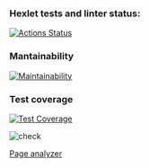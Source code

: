 ### Hexlet tests and linter status:
[![Actions Status](https://github.com/yudzhum/python-project-83/workflows/hexlet-check/badge.svg)](https://github.com/yudzhum/python-project-83/actions)
### Mantainability
[![Maintainability](https://api.codeclimate.com/v1/badges/647510c568941a372d33/maintainability)](https://codeclimate.com/github/yudzhum/python-project-83/maintainability)
### Test coverage
[![Test Coverage](https://api.codeclimate.com/v1/badges/647510c568941a372d33/test_coverage)](https://codeclimate.com/github/yudzhum/python-project-83/test_coverage)

![check](https://github.com/github/docs/actions/workflows/check.yml/badge.svg)

[Page analyzer](https://python-project-83-production-ea1c.up.railway.app/)
